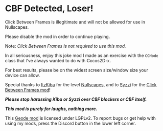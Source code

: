 # <cr>CBF Detected, Loser!</c>

Click Between Frames is illegitimate and will not be allowed for use in Nullscapes.

Please disable the mod in order to continue playing.

<cy>Note: *Click Between Frames is*</c> <cr>*not*</c> <cy>*required to use this mod.*</c>

In all seriousness, enjoy this joke mod I made as an exercise with the `CCNode` class that I've always wanted to do with Cocos2D-x.

<cy>For best results, please be on the widest screen size/window size your device can allow.</c>

Special thanks to [ItzKiba](user:4569963) for the level [Nullscapes](level:109780665), and to [Syzzi](https://github.com/theyareonit) for the [Click Between Frames mod](https://github.com/theyareonit/Click-Between-Frames)!

***<cr>Please stop harassing Kiba or Syzzi over CBF blockers or CBF itself.</c>***

***<cr>This mod is purely for laughs, nothing more.</c>***

This [Geode mod](https://geode-sdk.org) is licensed under LGPLv2. To report bugs or get help with using my mods, press the Discord button in the lower left corner.